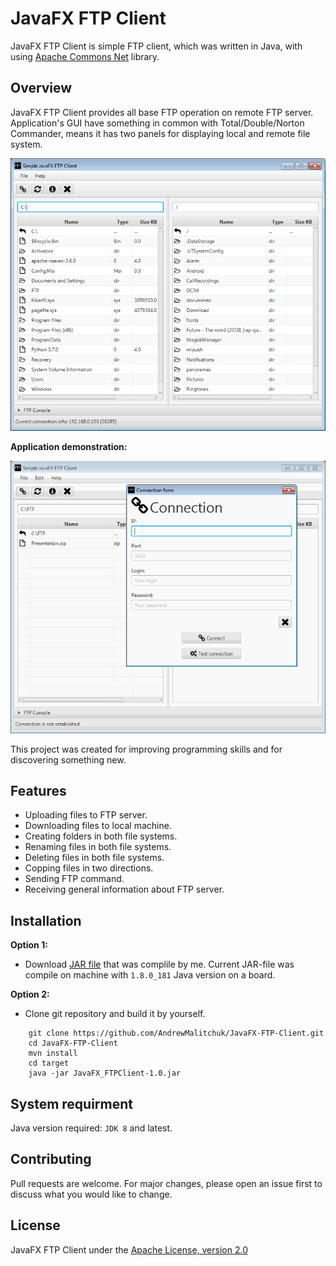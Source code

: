 # JavaFX FTP Client

JavaFX FTP Client is simple FTP client, which was written in Java, with using [Apache Commons Net](https://commons.apache.org/proper/commons-net/) library.

## Overview

JavaFX FTP Client provides all base FTP operation on remote FTP server. Application's GUI have something in common with Total/Double/Norton Commander, means it has two panels for displaying local and remote file system.

![Demo ](https://github.com/AndrewMalitchuk/JavaFX-FTP-Client/blob/master/readme-images/img.png "Demo")

**Application demonstration:**

![Demo GIF](https://github.com/AndrewMalitchuk/JavaFX-FTP-Client/blob/master/readme-images/gif.gif "Demo GIF")

This project was created for improving programming skills and for discovering something new.

## Features

* Uploading files to FTP server.
* Downloading files to local machine.
* Creating folders in both file systems.
* Renaming files in both file systems.
* Deleting files in both file systems.
* Copping files in two directions.
* Sending FTP command.
* Receiving general information about FTP server.

## Installation

**Option 1:**

* Download [JAR file](https://github.com/AndrewMalitchuk/JavaFX-FTP-Client/blob/master/target/JavaFX_FTPClient-1.0.jar) that was complile by me. 
Current JAR-file was compile on machine with ``1.8.0_181`` Java version on a board.

**Option 2:**

* Clone git repository and build it by yourself.
```console
    git clone https://github.com/AndrewMalitchuk/JavaFX-FTP-Client.git
    cd JavaFX-FTP-Client
    mvn install
    cd target
    java -jar JavaFX_FTPClient-1.0.jar
```

## System requirment

Java version required: ``JDK 8`` and latest.

## Contributing

Pull requests are welcome. For major changes, please open an issue first to discuss what you would like to change.

## License

JavaFX FTP Client under the [Apache License, version 2.0](https://github.com/AndrewMalitchuk/JavaFX-FTP-Client/blob/master/LICENSE)

